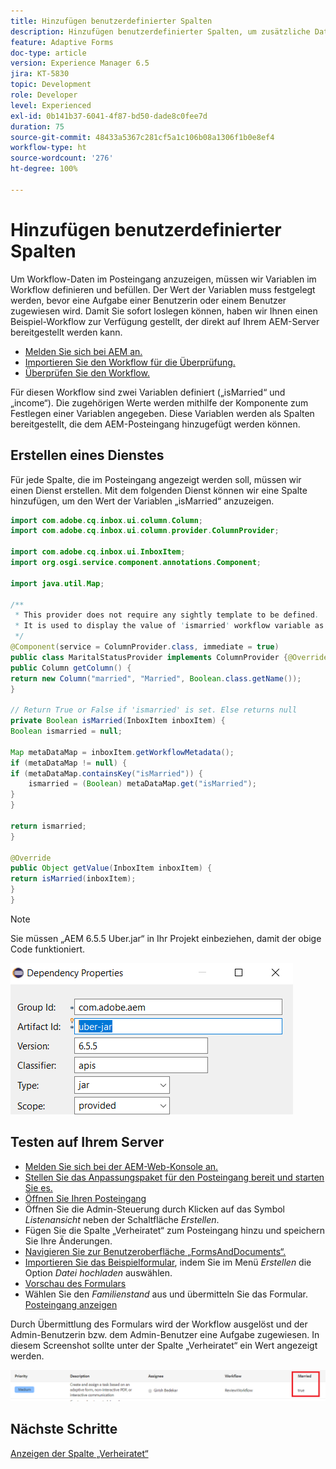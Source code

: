 ```yaml
---
title: Hinzufügen benutzerdefinierter Spalten
description: Hinzufügen benutzerdefinierter Spalten, um zusätzliche Daten des Workflows anzuzeigen
feature: Adaptive Forms
doc-type: article
version: Experience Manager 6.5
jira: KT-5830
topic: Development
role: Developer
level: Experienced
exl-id: 0b141b37-6041-4f87-bd50-dade8c0fee7d
duration: 75
source-git-commit: 48433a5367c281cf5a1c106b08a1306f1b0e8ef4
workflow-type: ht
source-wordcount: '276'
ht-degree: 100%

---
```


# Hinzufügen benutzerdefinierter Spalten

Um Workflow-Daten im Posteingang anzuzeigen, müssen wir Variablen im Workflow definieren und befüllen. Der Wert der Variablen muss festgelegt werden, bevor eine Aufgabe einer Benutzerin oder einem Benutzer zugewiesen wird. Damit Sie sofort loslegen können, haben wir Ihnen einen Beispiel-Workflow zur Verfügung gestellt, der direkt auf Ihrem AEM-Server bereitgestellt werden kann.

* [Melden Sie sich bei AEM an.](http://localhost:4502/crx/de/index.jsp)
* [Importieren Sie den Workflow für die Überprüfung.](assets/review-workflow.zip)
* [Überprüfen Sie den Workflow.](http://localhost:4502/editor.html/conf/global/settings/workflow/models/reviewworkflow.html)

Für diesen Workflow sind zwei Variablen definiert („isMarried“ und „income“). Die zugehörigen Werte werden mithilfe der Komponente zum Festlegen einer Variablen angegeben. Diese Variablen werden als Spalten bereitgestellt, die dem AEM-Posteingang hinzugefügt werden können.

## Erstellen eines Dienstes

Für jede Spalte, die im Posteingang angezeigt werden soll, müssen wir einen Dienst erstellen. Mit dem folgenden Dienst können wir eine Spalte hinzufügen, um den Wert der Variablen „isMarried“ anzuzeigen.

```java
import com.adobe.cq.inbox.ui.column.Column;
import com.adobe.cq.inbox.ui.column.provider.ColumnProvider;

import com.adobe.cq.inbox.ui.InboxItem;
import org.osgi.service.component.annotations.Component;

import java.util.Map;

/**
 * This provider does not require any sightly template to be defined.
 * It is used to display the value of 'ismarried' workflow variable as a column in inbox
 */
@Component(service = ColumnProvider.class, immediate = true)
public class MaritalStatusProvider implements ColumnProvider {@Override
public Column getColumn() {
return new Column("married", "Married", Boolean.class.getName());
}

// Return True or False if 'ismarried' is set. Else returns null
private Boolean isMarried(InboxItem inboxItem) {
Boolean ismarried = null;

Map metaDataMap = inboxItem.getWorkflowMetadata();
if (metaDataMap != null) {
if (metaDataMap.containsKey("isMarried")) {
    ismarried = (Boolean) metaDataMap.get("isMarried");
}
}

return ismarried;
}

@Override
public Object getValue(InboxItem inboxItem) {
return isMarried(inboxItem);
}
}
```

>[!NOTE]
>
>Sie müssen „AEM 6.5.5 Uber.jar“ in Ihr Projekt einbeziehen, damit der obige Code funktioniert.

![uber-jar](assets/uber-jar.PNG)

## Testen auf Ihrem Server

* [Melden Sie sich bei der AEM-Web-Konsole an.](http://localhost:4502/system/console/bundles)
* [Stellen Sie das Anpassungspaket für den Posteingang bereit und starten Sie es.](assets/inboxcustomization.inboxcustomization.core-1.0-SNAPSHOT.jar)
* [Öffnen Sie Ihren Posteingang](http://localhost:4502/aem/inbox)
* Öffnen Sie die Admin-Steuerung durch Klicken auf das Symbol _Listenansicht_ neben der Schaltfläche _Erstellen_.
* Fügen Sie die Spalte „Verheiratet“ zum Posteingang hinzu und speichern Sie Ihre Änderungen.
* [Navigieren Sie zur Benutzeroberfläche „FormsAndDocuments“.](http://localhost:4502/aem/forms.html/content/dam/formsanddocuments)
* [Importieren Sie das Beispielformular](assets/snap-form.zip), indem Sie im Menü _Erstellen_ die Option _Datei hochladen_ auswählen.
* [Vorschau des Formulars](http://localhost:4502/content/dam/formsanddocuments/snapform/jcr:content?wcmmode=disabled)
* Wählen Sie den _Familienstand_ aus und übermitteln Sie das Formular.
  [Posteingang anzeigen](http://localhost:4502/aem/inbox)

Durch Übermittlung des Formulars wird der Workflow ausgelöst und der Admin-Benutzerin bzw. dem Admin-Benutzer eine Aufgabe zugewiesen. In diesem Screenshot sollte unter der Spalte „Verheiratet“ ein Wert angezeigt werden.

![Spalte „Verheiratet“](assets/married-column.PNG)

## Nächste Schritte

[Anzeigen der Spalte „Verheiratet“](./use-sightly-template.md)
